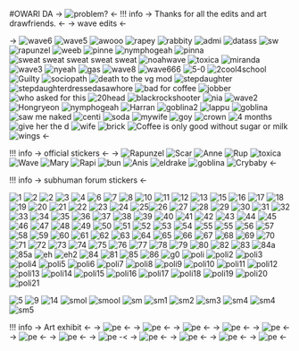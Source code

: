 #OWARI DA
-> ![problem?](https://imgur.com/Ros04m1.gif) <-
!!! info
    -> Thanks for all the edits and art drawfriends. <-
    -> wave edits  <-

->  ![wave6](https://imgur.com/ETIAJnX.png)  ![wave5](https://imgur.com/XEJtLJ2.png) ![awooo](https://imgur.com/ncQCZKv.png) ![rapey](https://imgur.com/o8MZ97W.png) ![rabbity](https://imgur.com/VOTCR69.png) ![admi](https://imgur.com/nVa9fIj.png) ![datass](https://i.imgur.com/KG51MUA.png) ![sw](https://imgur.com/pnbk9x2.png) ![rapunzel](https://imgur.com/C5fHtzV.png) ![weeb](https://i.imgur.com/7A72jcz.png) ![pinne](https://i.imgur.com/VtOLEPl.png)  ![nymphogeah](https://imgur.com/kOPONcw.png) ![pinna](https://imgur.com/h5yyU70.png)  ![sweat sweat sweat sweat sweat](https://imgur.com/h473YE5.png) ![noahwave](https://i.imgur.com/RPpYCud.png) ![toxica](https://i.imgur.com/Ry3W4XD.png) ![miranda](https://imgur.com/LdF5wno.png)  ![wave3](https://imgur.com/Xc6UQAm.png) ![nyeah](https://imgur.com/sFOjWsD.png) ![gas](https://i.imgur.com/ekBX0tf.png) ![wave8](https://imgur.com/t0yJwHu.png) ![wave666](https://imgur.com/Pv1ldU0.png)  ![5-0](https://imgur.com/cH31Tiz.png) ![2cool4school](https://imgur.com/4xJvgAh.png)  ![Guilty](https://imgur.com/g1AB7mt.png) ![sociopath](https://imgur.com/X0enIz3.png) ![death to the vg mod](https://imgur.com/6WjubMz.png)  ![stepdaughter](https://imgur.com/ekV0bV7.png) ![stepdaughterdressedasawhore](https://i.imgur.com/JGKOv4u.png) ![bad for coffee](https://imgur.com/htvjGfC.png) ![jobber](https://imgur.com/c9tc6cr.png) ![who asked for this](https://imgur.com/FdikSTf.png) ![20head](https://imgur.com/fhxUs2V.png) ![blackrockshooter](https://imgur.com/4DllRHa.png)  ![nia](https://imgur.com/Pz41350.png) ![wave2](https://imgur.com/I3Ff120.png) ![Hongryeon](https://imgur.com/ffdbipL.png) ![nymphogeah](https://imgur.com/qwxxcn7.png) ![Harran](https://imgur.com/nMzvbk7.png) ![goblina2](https://imgur.com/jKjso13.png) ![lappu](https://imgur.com/0OtowoN.png) ![goblina](https://imgur.com/Gg3D8sb.png) ![saw me naked](https://imgur.com/YvYi4eK.png)  ![centi](https://imgur.com/jzqzwB6.png)  ![soda](https://imgur.com/fHF3xLa.png) ![mywife](https://imgur.com/qoyqM2m.png) ![goy](https://imgur.com/J2sQhvr.png) ![crown](https://imgur.com/FLWvYeY.png) ![4 months](https://imgur.com/CEEPKXm.png) ![give her the d](https://imgur.com/VktQBEa.png) ![wife](https://imgur.com/y1qL9qA.png) ![brick](https://imgur.com/HYv4PWp.png) ![Coffee is only good without sugar or milk](https://imgur.com/42Ol26i.png) ![wings](https://imgur.com/LtkG3EJ.png) <-


!!! info
    -> official stickers  <-
-> ![Rapunzel](https://imgur.com/VdEmDYa.png) ![Scar](https://imgur.com/leBYcrq.png) ![Anne](https://imgur.com/JX6V4YD.png) ![Rup](https://imgur.com/DPZv85n.png) ![toxica](https://imgur.com/jL7FGYw.png)
![Wave](https://imgur.com/3hzv3JC.png) ![Mary](https://imgur.com/ziziGxa.png) ![Rapi](https://imgur.com/2QJ8Fdr.png) ![bun](https://imgur.com/AajBxfR.png) ![Anis](https://imgur.com/BC9eFDE.png) ![eldrake](https://imgur.com/nVxVMr1.png) ![goblina](https://imgur.com/Tx3W2cl.png) ![Crybaby](https://imgur.com/3XkQXeF.png) <-

!!! info
    -> subhuman forum stickers  <-

 ![1](https://imgur.com/D07AOR4.jpg) ![2](https://imgur.com/Iv5OtUn.jpg) ![2](https://imgur.com/0oyTv25.jpg) ![3](https://imgur.com/D27ypLJ.jpg) ![4](https://imgur.com/pzmHw5S.jpg)    ![6](https://imgur.com/k5Zkz12.jpg) ![7](https://imgur.com/Z6ifzW6.jpg) ![8](https://imgur.com/4L3gxzS.jpg)  ![10](https://imgur.com/FcJIuHU.jpg) ![11](https://imgur.com/QKnLIhD.jpg) ![12](https://imgur.com/GNOcfPZ.jpg) ![13](https://imgur.com/9aUD8l8.jpg)  ![15](https://imgur.com/bLWrIiN.jpg) ![16](https://imgur.com/dBY2jTz.jpg) ![17](https://imgur.com/GNOcfPZ.jpg)  ![18](https://imgur.com/9aUD8l8.jpg) ![19](https://imgur.com/zies4UI.jpg) ![20](https://imgur.com/Qwospag.jpg) ![21](https://imgur.com/mkDAlTP.jpg) ![22](https://imgur.com/uGzkiHa.jpg) ![23](https://imgur.com/yD4HNd1.jpg) ![24](https://imgur.com/7lRz3V9.jpg) ![25](https://imgur.com/saObMtJ.jpg)![26](https://imgur.com/mLxwBeb.jpg) ![27](https://imgur.com/qxGa6Ve.jpg) ![28](https://imgur.com/LMBLdEe.jpg) ![29](https://imgur.com/ss4Wrs0.jpg) ![30](https://imgur.com/DkHW1LF.jpg) ![31](https://imgur.com/oOFYgfk.jpg) ![32](https://imgur.com/xa0YAJw.jpg) ![33](https://imgur.com/NVVaPSA.jpg) ![34](https://imgur.com/aHmNWM0.jpg) ![35](https://imgur.com/H0krKDr.jpg) ![36](https://imgur.com/vcKZwBs.jpg) ![37](https://imgur.com/aboafE0.jpg) ![38](https://imgur.com/nB4yXEO.jpg) ![39](https://imgur.com/xy0y3Tp.jpg) ![40](https://imgur.com/bIVVzBi.jpg) ![41](https://imgur.com/9kd9i4S.jpg) ![42](https://imgur.com/BGTVo2t.jpg) ![43](https://imgur.com/eiwjJFz.jpg) ![44](https://imgur.com/T8BkUKr.jpg) ![45](https://imgur.com/rwimUUS.jpg) ![46](https://imgur.com/SgN1Pgq.jpg) ![47](https://imgur.com/b31sUtu.jpg) ![48](https://imgur.com/FbSta1k.jpg) ![49](https://imgur.com/qyRP8jP.jpg) ![50](https://imgur.com/1xdypWm.jpg) ![51](https://imgur.com/KaTAzOg.jpg) ![52](https://imgur.com/ouEgQDC.jpg) ![53](https://imgur.com/oGQw20v.jpg) ![54](https://imgur.com/uF0KNS7.jpg) ![55](https://imgur.com/B3E7Hsr.jpg) ![55](https://imgur.com/M5WE9AQ.jpg) ![56](https://imgur.com/DngQvJ1.jpg) ![57](https://imgur.com/BFDsoQ3.jpg) ![58](https://imgur.com/1ykqUA3.jpg) ![59](https://imgur.com/U8N5O13.jpg) ![60](https://imgur.com/0zPPqTJ.jpg) ![61](https://imgur.com/mGADBXn.jpg) ![62](https://imgur.com/BPpP0ja.jpg) ![63](https://imgur.com/nvfwMUO.jpg) ![64](https://imgur.com/eiLhiVQ.jpg) ![65](https://imgur.com/OiBrb0d.jpg) ![66](https://imgur.com/N0zB0EN.jpg) ![67](https://imgur.com/Uutqqo9.jpg) ![68](https://imgur.com/B3ZYAnV.jpg) ![69](https://imgur.com/1Hjpk6w.jpg) ![70](https://imgur.com/HVqrBOI.jpg) ![71](https://imgur.com/uTJdTJj.jpg) ![72](https://imgur.com/AOmCxCH.jpg) ![73](https://imgur.com/SHiJTqL.jpg) ![74](https://imgur.com/3TFmm0T.jpg) ![75](https://imgur.com/FDtqDqC.jpg) ![76](https://imgur.com/Fvnw1I0.jpg) ![77](https://imgur.com/oNwdy6n.jpg) ![78](https://imgur.com/ywACXU6.jpg) ![79](https://imgur.com/TiG0tps.jpg) ![80](https://imgur.com/bfUJs69.jpg)  ![82](https://imgur.com/Ob65MYL.jpg) ![83](https://imgur.com/T9rFdR8.jpg)  ![84a](https://imgur.com/mwqrj5G.jpg) ![85a](https://imgur.com/YswzPnx.jpg) ![eh](https://imgur.com/6bMtdq5.jpg) ![eh2](https://imgur.com/8BpssSd.jpg) ![84](https://imgur.com/lesvnvw.jpg) ![81](https://imgur.com/MyfxviI.jpg) ![85](https://imgur.com/WpuuMpA.gif) ![86](https://imgur.com/fQJzSoc.gif) ![g0](https://imgur.com/LBMHoji.jpg) ![poli](https://i.ibb.co/kX1Ry7g/2.png) ![poli2](https://i.ibb.co/LJNm8ZL/21.png) ![poli3](https://i.ibb.co/J7T1Sgy/20.png) ![poli4](https://i.ibb.co/HXQpMfF/19.png) ![poli5](https://i.ibb.co/G0hKzG5/18.png) ![poli6](https://i.ibb.co/5Rb4M9f/17.png) ![poli7](https://i.ibb.co/q1bJTSj/16.png) ![poli8](https://i.ibb.co/9Y2VXwZ/15.png) ![poli9](https://i.ibb.co/9y4QY0j/14.png) ![poli10](https://i.ibb.co/df484qF/13.png) ![poli11](https://imgur.com/SQDCpK1.png) ![poli12](https://i.ibb.co/pf5m8cN/11.png) ![poli13](https://i.ibb.co/9h09FFw/10.png) ![poli14](https://i.ibb.co/fvXhKFq/9.png) ![poli15](https://i.ibb.co/j8N4cK5/8.png) ![poli16](https://i.ibb.co/T2Qvthw/7.png) ![poli17](https://i.ibb.co/55VJ3kq/6.png) ![poli18](https://i.ibb.co/wKMxvhf/5.png) ![poli19](https://i.ibb.co/6m5qw6p/4.png) ![poli20](https://i.ibb.co/dgxs4z7/3.png) ![poli21](https://i.ibb.co/VwSgWcy/1.png)

![5](https://imgur.com/ZxiTNSh.jpg) ![9](https://imgur.com/AlLTSqw.jpg) ![14](https://imgur.com/hnfH4Jn.jpg) ![smol](https://imgur.com/uLe9bHT.jpg) ![smool](https://imgur.com/pYIvaPD.jpg) ![sm](https://imgur.com/cwMD6nk.jpg) ![sm1](https://imgur.com/xfS4lf6.jpg) ![sm2](https://imgur.com/WXJUZWJ.jpg) ![sm3](https://imgur.com/BmFo3y8.jpg) ![sm4](https://imgur.com/PRqrWZh.jpg) ![sm4](https://imgur.com/0KXzgKG.jpg) ![sm5](https://imgur.com/jkbMq1B.jpg)

!!! info
    -> Art exhibit  <-
-> ![pe](https://imgur.com/mcs4Ao0.jpg) <-
-> ![pe](https://imgur.com/IvMKVIG.jpg) <-
-> ![pe](https://imgur.com/0MeXHSg.jpg) <-
-> ![pe](https://imgur.com/1BMjKpR.jpg) <-
-> ![pe](https://imgur.com/zqBgu5v.jpg) <-
-> ![pe](https://imgur.com/fRVtU5J.jpg) <-
-> ![pe](https://imgur.com/oJZwtv3.jpg) <-
-> ![pe](https://imgur.com/5VJK7i5.png) -<
-> ![pe](https://i.imgur.com/zlkt8d1.png) <-
-> ![pe](https://i.imgur.com/zbP7pq1.jpg) <-
-> ![pe](https://imgur.com/ZMdWizG.jpg) <-
-> ![pe](https://imgur.com/jqFiQuu.jpg) <-